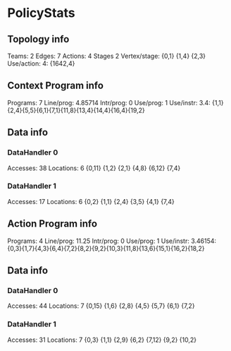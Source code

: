 # PolicyStats
## Topology info
Teams:		2
Edges:		7
Actions:	4
Stages		2
Vertex/stage:	{0,1} {1,4} {2,3} 
Use/action:	4: {1642,4} 

## Context Program info
Programs:	7
Line/prog:	4.85714
Intr/prog:	0
Use/prog:	1
Use/instr:	3.4: {1,1}{2,4}{5,5}{6,1}{7,1}{11,8}{13,4}{14,4}{16,4}{19,2}

## Data info

### DataHandler 0
Accesses:	38
Locations:	6
{0,11} {1,2} {2,1} {4,8} {6,12} {7,4} 

### DataHandler 1
Accesses:	17
Locations:	6
{0,2} {1,1} {2,4} {3,5} {4,1} {7,4} 


## Action Program info
Programs:	4
Line/prog:	11.25
Intr/prog:	0
Use/prog:	1
Use/instr:	3.46154: {0,3}{1,7}{4,3}{6,4}{7,2}{8,2}{9,2}{10,3}{11,8}{13,6}{15,1}{16,2}{18,2}

## Data info

### DataHandler 0
Accesses:	44
Locations:	7
{0,15} {1,6} {2,8} {4,5} {5,7} {6,1} {7,2} 

### DataHandler 1
Accesses:	31
Locations:	7
{0,3} {1,1} {2,9} {6,2} {7,12} {9,2} {10,2} 